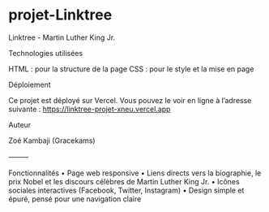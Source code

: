 # projet-Linktree
Linktree - Martin Luther King Jr.

Technologies utilisées

HTML : pour la structure de la page
CSS : pour le style et la mise en page

Déploiement

Ce projet est déployé sur Vercel. Vous pouvez le voir en ligne à l’adresse suivante :
https://linktree-projet-xneu.vercel.app

Auteur

Zoé Kambaji (Gracekams)

⸻

Fonctionnalités
	•	Page web responsive
	•	Liens directs vers la biographie, le prix Nobel et les discours célèbres de Martin Luther King Jr.
	•	Icônes sociales interactives (Facebook, Twitter, Instagram)
	•	Design simple et épuré, pensé pour une navigation claire

